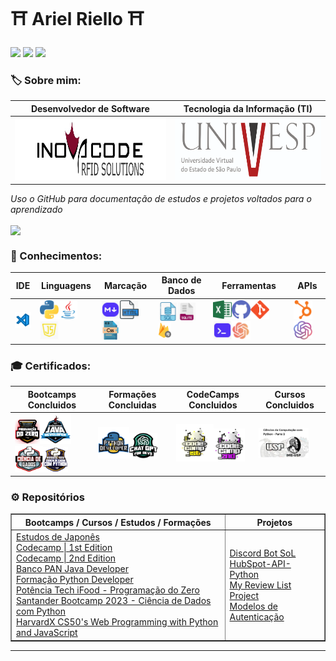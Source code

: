
# ⛩️ Ariel Riello ⛩️ 

[<img src="https://img.shields.io/badge/LinkedIn-0077B5?style=for-the-badge&logo=linkedin&logoColor=white">](https://www.linkedin.com/in/ariel-gustavo-frutuoso-riello-962217266/)
[<img src="https://hermes.digitalinnovation.one/assets/diome/logo-full.svg" width="70">](https://web.dio.me/users/riello_programmer?tab=skills)
<a href="mailto:riello.programmer@gmail.com">
  <img src="https://img.shields.io/badge/Gmail-D14836?style=for-the-badge&logo=gmail&logoColor=white"/>
</a>


### 🏷️ Sobre mim:

|Desenvolvedor de Software|Tecnologia da Informação (TI)|
|--|--|
|[<img src="img\inova_logo.jpeg" width="300" height="100">](https://www.inovacoderfid.com)|[<img src="img\univesp.png" width="300" height="100">](https://univesp.br/cursos/bacharel-em-tecnologia-da-informacao)|

*Uso o GitHub para documentação de estudos e projetos voltados para o aprendizado*

<a href=""> <img align="center" src="https://github-readme-stats-sigma-five.vercel.app/api/top-langs/?username=ArielRiello&theme=dark&line_height=40&hide=css&layout=compact"/> </a>


### 🧠 Conhecimentos:

|IDE|Linguagens|Marcação|Banco de Dados|Ferramentas|APIs|
|--|--|--|--|--|--|
|[<img src="img\vsc.png" width="30" title="VS Code">](https://code.visualstudio.com)|[<img src="img\py.png" width="30" title="Python">](https://www.python.org)[<img src="img\java.png" width="30" title="Java">](https://www.java.com/pt-BR/)[<img src="img\js.png" width="30" title="Java Script">](https://www.javascript.com)|[<img src="img\md.png" width="30" title="Markdown">](https://www.markdownguide.org)[<img src="img\html.png" width="30" title="HTML">](https://html.com)[<img src="img\css.png" width="30" title="CSS">](https://www.css3.com)|[<img src="img\sql.png" width="30" title="SQL">](https://www.oracle.com/br/database/technologies/appdev/sql.html)[<img src="img\sqlite.png" width="30" title="SQLite">](https://www.sqlite.org/index.html)[<img src="img\firestore.png" width="20" title="FireStore">](https://firebase.google.com/products/firestore?hl=pt-br)|[<img src="img/excel.png" width="30" title="Excel">](https://www.microsoft.com/pt-br/microsoft-365/p/excel/CFQ7TTC0HR4R)[<img src="img/github.png" width="30" title="GitHub">]()[<img src="img/git.png" width="30" title="Git">](https://git-scm.com)[<img src="img/cmd.png" width="30" title="CMD">](https://learn.microsoft.com/pt-br/windows-server/administration/windows-commands/cmd)[<img src="img\chatgpt.png" width="30" title="ChatGPT">](https://openai.com/chatgpt)|[<img src="img/hubspot.png" width="30" title="HubSpot">](https://www.hubspot.com)[<img src="img\openai.png" width="30" title="OpenAI">](https://openai.com/blog/openai-api)|


### 🎓 Certificados:

|Bootcamps Concluidos|Formações Concluidas|CodeCamps Concluidos|Cursos Concluidos|
|--|--|--|--|
|[<img src="img/bifpdz.png" width="40">](https://www.dio.me/certificate/A68A2AAE/share)[<img src="img/bcjavabp.png" width="50">](https://www.dio.me/certificate/4233EB4D/share)[<img src="img/cddpybs.png" width="45">](https://www.dio.me/certificate/92565078/share)[<img src="img/bcifpcd.png" width="40">](https://www.dio.me/certificate/B8661910/share)|[<img src="img/fpydev.png" width="50">](https://www.dio.me/certificate/BACD5E5F/share)[<img src="img/fgpt.png" width="45">](https://www.dio.me/certificate/DC23F65D/share)|[<img src="img/codecamp1.png" width="60">](https://www.dio.me/certificate/D7B1982C/share)[<img src="img/codecamp2.png" width="50">](https://www.dio.me/certificate/AC2DBFF4/share)|[<img src="img/python_pt1.png" width="80">](https://coursera.org/share/9fee9c3633a1b0899e7343501e989d8c)|


### ⚙️ Repositórios

<table border="1">
  <tr>
    <th>Bootcamps / Cursos / Estudos / Formações</th>
    <th>Projetos</th>
  </tr>
  <tr>
    <td>
      <a href="https://github.com/ArielRiello/Estudos_Japones">Estudos de Japonês</a><br>
      <a href="https://github.com/ArielRiello/CodeCamp_O_Vale_do_Jacaranda_Dourado">Codecamp | 1st Edition</a><br>
      <a href="https://github.com/ArielRiello/CodeCamp_Fortaleza_dos_CodeMiners">Codecamp | 2nd Edition</a><br>
      <a href="https://github.com/ArielRiello/Bootcamp_Banco_PAN_Java_Developer">Banco PAN Java Developer</a><br>
      <a href="https://github.com/ArielRiello/Formacao_Python_Developer_DIO">Formação Python Developer</a><br>
      <a href="https://github.com/ArielRiello/Potencia_Tech_iFood_Programacao_do_Zero">Potência Tech iFood - Programação do Zero</a><br>
      <a href="https://github.com/ArielRiello/Santander_Bootcamp_Ciencia_de_Dados_Python">Santander Bootcamp 2023 - Ciência de Dados com Python</a><br>
      <a href="https://github.com/ArielRiello/HarvardX_CS50W">HarvardX CS50's Web Programming with Python and JavaScript</a><br>
    </td>
    <td>
      <a href="https://github.com/ArielRiello/Discord_Bot_SoL">Discord Bot SoL</a><br>
      <a href="https://github.com/ArielRiello/HubSpot-API-Python">HubSpot-API-Python</a><br>
      <a href="https://github.com/ArielRiello/My_Review_List_Project">My Review List Project</a><br>
      <a href="https://github.com/ArielRiello/Modelos-de-Autenticacao">Modelos de Autenticação</a><br>
    </td>
  </tr>
</table>


---
